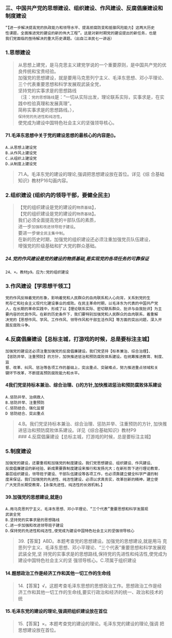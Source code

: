 
### 三、中国共产党的思想建设、组织建设、作风建设、反腐倡廉建设和制度建设
    “【进一步解决提高党的执政能力和领导水平、提高拒腐防变和抵御风险能力】这两大历史
    性课题，全面推进党的建设的新的伟大工程”。这是对新时期党的建设提出的新任务，也是
    我们党面临的亟待解决的重大历史课题。（出自江泽民七一讲话）
    
### 1.思想建设    
>   从思想上建党，是马克思主义建党学说的一个重要原则，是中国共产党的优良传统和宝贵经验。     
加强党的思想建设，就是要用马克思列宁主义、毛泽东思想、邓小平理论、三个代表重要思想和科学发展观武装全党，      
坚持党的实事求是的思想路线       
（注：`党的思想路线`是：“一切从实际出发，理论联系实际，实事求是，在实践中检验真理和发展真理”。       
简称实事求是的思想路线。），       
`保持党的先进性和纯洁性`，       
使党成为建设中国特色社会主义的坚强领导核心。       
    
#### 71.毛泽东思想中关于党的建设思想的最核心的内容是()。
    A.从思想上建设党
    B.从作风上建设党
    C.从组织上建设党
    D.从制度上建设党
>   71.A。毛泽东党的建设的理论,强调把思想建设放在首位。详见《综
    合基础知识》教材P16勾画内容。
    
### 2.组织建设 (组织内的领导干部，要健全民主)     
>   【党的组织建设是党的建设的`物质基础`】，     
【党的组织建设是党的建设的`物质基础`】。     
我们必须全面提高党的`干`部队伍的素质，     
进一步`加强和改进领导班子建设`。     
要进一步`健全民主集中制`。     
在新的历史时期，加强党的组织建设还必须注重加强党员队伍建设，         
增强党的阶级基础和扩大党的群众基础。       
    
##### 24.党的作风建设是党的建设的物质基础,是实现党的各项任务的可靠保证
    24、×。教材p9。应为:党的组织建设    
    
### 3.作风建设【学思想干领工】
    党的作风反映着党的形象，影响着党和人民群众的血肉联系和人心向背，关系到党的生
    死存亡和社会主义现代化建设事业的成败。在民主革命时期，以毛泽东为代表的中国共产党
    人，在长期的革命实践中，形成了以【理论联系实际、密切联系群众、批评与自我批评】为主
    要内容的优良作风。在新的历史条件下，我们要特别加强党和人民群众的血肉联系，着重解
    决党的【思想作风、学风、工作作风、领导作风和干部生活作风】等方面的突出问题，深入开
    展反腐败斗争。
    
### 4.反腐倡廉建设【总标主城，打游戏的时候，总是要标注主城】
    加强党的建设还必须注重加强党的反腐倡廉建设。我们党坚持【标本兼治、综合治理】、
    【惩防并举、注重预防】的方针，加快推进惩治和预防腐败体系建设。在统筹推进教育、制度、监
    督、改革、纠风、惩治等各项工作的基础上，突出重点、突破难点，努力推进重点领域和关
    键环节改革，不断提高预防腐败能力和水平。
  
  
#### 4我们党坚持标本兼治、综合治理、()的方针,加快推进惩治和预防腐败体系建设
    A.惩防并举、治病救人
    B.惩防并举、注重预防
    C.惩防结合、强化监督
    D 惩防结合、突出重点
>   4.B。我们党坚持标本兼治、综合治理、惩防并举、注重预防的方针,
    加快推进惩治和预防腐败体系建设。详见《综合基础知识》教材P9    
    ### 4.反腐倡廉建设【总标主城，打游戏的时候，总是要标注主城】  
    
### 5.制度建设
    加强党的建设，还要重视和加强党的制度建设。我们党思想建设、组织建设、作风建设、
    反腐倡廉建设的新经验、新成果要靠制度建设来推行和发扬光大；在新形势下进行理论教育，
    基层组织建设，领导班子建设、干部队伍建设等各项工作，也必须靠建立健全科学严谨的制
    度来保证。我们加强党的先进性、纯洁性建设，必须以求真务实，改革创新的精神，建立使
    广大党员长期受教育，【永葆先进性、纯洁性的长效机制。】

#### 39.加强党的思想建设,就是()
    A.用马克思列宁主义、毛泽东思想、邓小平理论、“三个代表”重要思想和科学发展观
    武装全党
    B.坚持党的实事求是的思想路线
    C.进一步加强和改进领导班子建设
    D.保持党的先进性和纯洁性,使党成为建设中国特色社会主义的坚强领导核心
>   39.【答案】ABD。本题考查党的思想建设。加强党的思想建设,就是用马
    克思列宁主义、毛泽东思想、邓小平理论、“三个代表”重要思想和科学发展观武装全党,坚
    持党的实事求是的思想路线,保持党的先进性和纯洁性,使党成为建设中国特色社会主义的坚
    强领导核心。C.项属于组织建设    

#### 14.题想政治工作是经济工作和其他一切工作的生命线
>   14.【答案】√。这题考查毛泽东思想的思想政治工作。思想政治工作是经
济工作和其他一切工作的生命线,要实行政治和经济的统一、政治和技术的统

#### 15.毛泽东党的建设的理论,强调把组织建设放在首位
>   15.【答案】×。本题考查党的建设的理论。毛泽东党的建设的理论,强调
    把思想建设放在首位。


























    